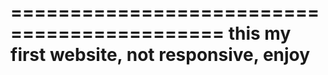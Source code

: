 ============================================
this my first website, not responsive, enjoy
============================================

